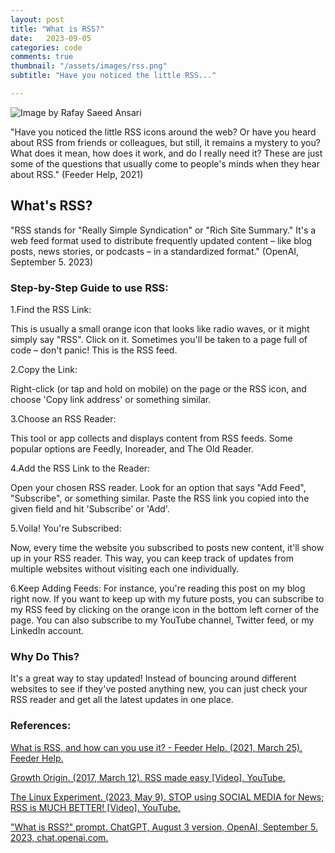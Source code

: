 ```yaml
---
layout: post
title: "What is RSS?"
date:   2023-09-05
categories: code
comments: true
thumbnail: "/assets/images/rss.png"
subtitle: "Have you noticed the little RSS..."

---
```



<!--more-->

![Image by Rafay Saeed Ansari](https://wpmayor.com/wp-content/uploads/2016/02/rss-40674_960_720.png)

"Have you noticed the little RSS icons around the web? Or have you heard about RSS from friends or colleagues, but still, it remains a mystery to you? What does it mean, how does it work, and do I really need it? These are just some of the questions that usually come to people's minds when they hear about RSS." (Feeder Help, 2021)
## What's RSS?

"RSS stands for "Really Simple Syndication" or "Rich Site Summary." It's a web feed format used to distribute frequently updated content – like blog posts, news stories, or podcasts – in a standardized format." (OpenAI, September 5. 2023) 

### Step-by-Step Guide to use RSS:

1.Find the RSS Link:

This is usually a small orange icon that looks like radio waves, or it might simply say "RSS". Click on it. Sometimes you'll be taken to a page full of code – don't panic! This is the RSS feed.

2.Copy the Link:

Right-click (or tap and hold on mobile) on the page or the RSS icon, and choose 'Copy link address' or something similar.

3.Choose an RSS Reader:

This tool or app collects and displays content from RSS feeds. Some popular options are Feedly, Inoreader, and The Old Reader.

4.Add the RSS Link to the Reader:

Open your chosen RSS reader. Look for an option that says "Add Feed", "Subscribe", or something similar.
Paste the RSS link you copied into the given field and hit 'Subscribe' or 'Add'.

5.Voila! You're Subscribed:

Now, every time the website you subscribed to posts new content, it'll show up in your RSS reader. This way, you can keep track of updates from multiple websites without visiting each one individually.

6.Keep Adding Feeds: For instance, you're reading this post on my blog right now. If you want to keep up with my future posts, you can subscribe to my RSS feed by clicking on the orange icon in the bottom left corner of the page. You can also subscribe to my YouTube channel, Twitter feed, or my LinkedIn account.

### Why Do This?
It's a great way to stay updated! Instead of bouncing around different websites to see if they've posted anything new, you can just check your RSS reader and get all the latest updates in one place.

### References:



[What is RSS, and how can you use it? - Feeder Help. (2021, March 25). Feeder Help. ](https://feeder.co/help/rss/what-is-rss-and-how-can-you-use-it/)

[Growth Origin. (2017, March 12). RSS made easy [Video]. YouTube.](https://www.youtube.com/watch?v=6HNUqDL-pI8)

[The Linux Experiment. (2023, May 9). STOP using SOCIAL MEDIA for News; RSS is MUCH BETTER! [Video]. YouTube.](https://www.youtube.com/watch?v=_7LTwnAaQ3k)

["What is RSS?" prompt. ChatGPT, August 3 version, OpenAI, September 5. 2023, chat.openai.com.](https://chat.openai.com/share/45b9f111-7650-4720-9071-e929e99c0857)